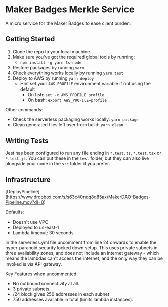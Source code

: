 # Maker Badges Merkle Service

A micro service for the Maker Badges to ease client burden.

## Getting Started

1. Clone the repo to your local machine.
2. Make sure you've got the required global tools by running:
    - `npm install -g yarn ts-node`
3. Restore packages by running `yarn`
4. Check everything works locally by running `yarn test`
5. Deploy to AWS by running `yarn deploy`
    - Hint set your `AWS_PROFILE` environment variable if not using the default
      - On fish: `set -x AWS_PROFILE profile`
      - On bash: `export AWS_PROFILE=profile`

Other commands:
- Check the serverless packaging works locally: `yarn package`
- Clean generated files left over from build: `yarn clean`

## Writing Tests

Jest has been configured to run any file ending in `*.test.ts`, `*.test.tsx` or `*.test.js`. You can put these in the `test` folder, but they can also live alongside your code in the `src` folder if you prefer.

## Infrastructure

[DeployPipeline] (https://www.dropbox.com/s/s63c40nqq8q85ax/MakerDAO-Badges-Pipeline.mov?dl=0)

Defaults:
- Doesn't use VPC
- Deployed to us-east-1
- Lambda timeout: 30 seconds

In the serverless.yml file uncomment from line 24 onwards to enable the hyper-paranoid security locked down setup. This uses private subnets in three availability zones, and does not include an internet gateway - which means the lambdas can't access the internet, and the only way they can be invoked is via API gateway.

Key Features when uncommented:
- No outbound connectivity at all.
- 3 private subnets.
- /24 block gives 250 addresses in each subnet
- 750 addresses available in total (limits lambda instances).
